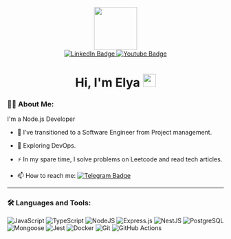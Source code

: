 
<div id="header" align="center">
  <img src="https://media.giphy.com/media/v1.Y2lkPTc5MGI3NjExZzNpcGZtZ2N0YXJyMDZ6cTd6dTB4ZHJxdTA5cWp2MDU1dmgyem5vNSZlcD12MV9pbnRlcm5hbF9naWZfYnlfaWQmY3Q9Zw/uB86ZyWQsnFSGYe2sA/giphy.gif" width="100"/>
</div>


<div id="badges" align="center">
  <a href="https://www.linkedin.com/in/elya-kuntuganova/?trk=opento_sprofile_topcard">
    <img src="https://img.shields.io/badge/LinkedIn-blue?style=for-the-badge&logo=linkedin&logoColor=white" alt="LinkedIn Badge"/>
  </a>
  <a href="t.me/kuntuganova">
    <img src="https://img.shields.io/badge/Telegram-blue?style=for-the-badge&logo=twitter&logoColor=white" alt="Youtube Badge"/>
  </a>
</div>

<div align="center"><img src="https://komarev.com/ghpvc/?username=kuntuganova&style=flat-square&color=blue" alt=""/></div>

<h1 align="center">
  Hi, I'm Elya 
  <img src="https://media.giphy.com/media/hvRJCLFzcasrR4ia7z/giphy.gif" width="30px"/>
</h1>

### :woman_technologist: About Me:

I'm a Node.js Developer 

- :telescope: I’ve transitioned to a Software Engineer from Project management.

- :seedling: Exploring DevOps.

- :zap: In my spare time, I solve problems on Leetcode and read tech articles.

- :mailbox: How to reach me: [![Telegram Badge](https://img.shields.io/badge/-kuntuganova-blue?style=flat&logo=Telegram&logoColor=white)](your-tg-url)
---

### :hammer_and_wrench: Languages and Tools:

![JavaScript](https://img.shields.io/badge/JavaScript-F7DF1E?style=for-the-badge&logo=javascript&logoColor=black)
![TypeScript](https://img.shields.io/badge/TypeSctipt-316192?style=for-the-badge&logo=typescript&logoColor=white)
![NodeJS](https://img.shields.io/badge/node.js-6DA55F?style=for-the-badge&logo=node.js&logoColor=white)
![Express.js](https://img.shields.io/badge/Express.js-000000?style=for-the-badge&logo=express&logoColor=white)
![NestJS](https://img.shields.io/badge/nestjs-%23E0234E.svg?style=for-the-badge&logo=nestjs&logoColor=white)
![PostgreSQL](https://img.shields.io/badge/PostgreSQL-336791?style=for-the-badge&logo=postgresql&logoColor=white)
![Mongoose](https://img.shields.io/badge/Mongoose-880000?style=for-the-badge&logo=mongoose&logoColor=white)
![Jest](https://img.shields.io/badge/Jest-C21325?style=for-the-badge&logo=jest&logoColor=white)
![Docker](https://img.shields.io/badge/Docker-316192?style=for-the-badge&logo=docker&logoColor=white)
![Git](https://img.shields.io/badge/Git-F05032?style=for-the-badge&logo=git&logoColor=white)
![GitHub Actions](https://img.shields.io/badge/github%20actions-%232671E5.svg?style=for-the-badge&logo=githubactions&logoColor=white)
